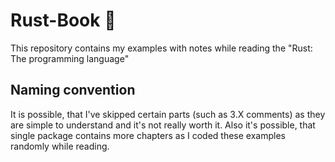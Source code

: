 # Rust-Book 🦀

This repository contains my examples with notes while reading the "Rust: The programming language"

## Naming convention

It is possible, that I've skipped certain parts (such as 3.X comments) as they are simple to understand and it's not really worth it.
Also it's possible, that single package contains more chapters as I coded these examples randomly while reading.
